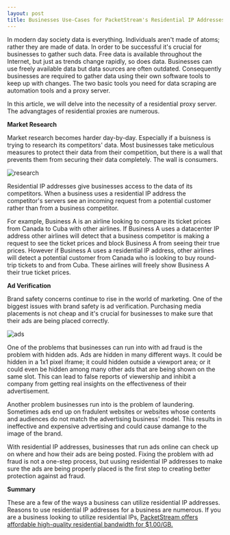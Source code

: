 ```yaml
---
layout: post
title: Businesses Use-Cases for PacketStream's Residential IP Addresses
---
```


In modern day society data is everything. Individuals aren't made of atoms; rather they are made of data. In order to be successful it's crucial for businesses to gather such data. Free data is available throughout the Internet, but just as trends change rapidly, so does data. Businesses can use freely available data but data sources are often outdated. Consequently businesses are required to gather data using their own software tools to keep up with changes. The two basic tools you need for data scraping are automation tools and a proxy server.

In this article, we will delve into the necessity of a residential proxy server. The advangtages of residential proxies are numerous.

**Market Research**

Market research becomes harder day-by-day. Especially if a buisness is trying to research its competitors' data. Most businesses take meticulous measures to protect their data from their competition, but there is a wall that prevents them from securing their data completely. The wall is consumers.

![research](/images/post_content/research.jpg)

Residential IP addresses give businesses access to the data of its competitors. When a business uses a residential IP address the competitor's servers see an incoming request from a potential customer rather than from a business competitor. 

For example, Business A is an airline looking to compare its ticket prices from Canada to Cuba with other airlines. If Business A uses a datacenter IP address other airlines will detect that a business competitor is making a request to see the ticket prices and block Business A from seeing their true prices. However if Business A uses a residential IP address, other airlines will detect a potential customer from Canada who is looking to buy round-trip tickets to and from Cuba. These airlines will freely show Business A their true ticket prices.

**Ad Verification**

Brand safety concerns continue to rise in the world of marketing. One of the biggest issues with brand safety is ad verification. Purchasing media placements is not cheap and it's crucial for businesses to make sure that their ads are being placed correctly.

![ads](/images/post_content/ads.jpg)

One of the problems that businesses can run into with ad fraud is the problem with hidden ads. Ads are hidden in many different ways. It could be hidden in a 1x1 pixel iframe; it could hidden outside a viewport area; or it could even be hidden among many other ads that are being shown on the same slot. This can lead to false reports of viewership and inhibit a company from getting real insights on the effectiveness of their advertisement.

Another problem businesses run into is the problem of laundering. Sometimes ads end up on fradulent websites or websites whose contents and audiences do not match the advertising business' model. This results in ineffective and expensive advertising and could cause damange to the image of the brand.

With residential IP addresses, businesses that run ads online can check up on where and how their ads are being posted. Fixing the problem with ad fraud is not a one-step process, but uusing residential IP addresses to make sure the ads are being properly placed is the first step to creating better protection against ad fraud.

**Summary**

These are a few of the ways a business can utilize residential IP addresses. Reasons to use residential IP addresses for a business are numerous. If you are a business looking to utilize residential IPs, [PacketStream offers affordable high-quality residential bandwidth for $1.00/GB.](https://packetstream.io)
